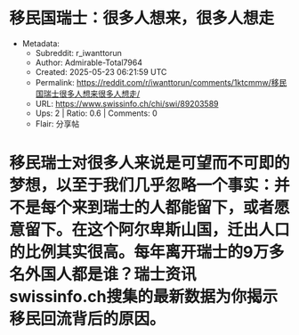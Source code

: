 # 移民国瑞士：很多人想来，很多人想走

- Metadata:
  - Subreddit: r_iwanttorun
  - Author: Admirable-Total7964
  - Created: 2025-05-23 06:21:59 UTC
  - Permalink: https://reddit.com/r/iwanttorun/comments/1ktcmmw/移民国瑞士很多人想来很多人想走/
  - URL: https://www.swissinfo.ch/chi/swi/89203589
  - Ups: 2 | Ratio: 0.6 | Comments: 0
  - Flair: 分享帖


# 移民瑞士对很多人来说是可望而不可即的梦想，以至于我们几乎忽略一个事实：并不是每个来到瑞士的人都能留下，或者愿意留下。在这个阿尔卑斯山国，迁出人口的比例其实很高。每年离开瑞士的9万多名外国人都是谁？瑞士资讯swissinfo.ch搜集的最新数据为你揭示移民回流背后的原因。

